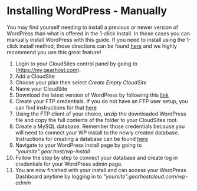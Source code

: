Installing WordPress - Manually
==================


You may find yourself needing to install a previous or newer version of WordPress than what is offered in the 1-click install. In those cases you can manually install WordPress with this guide. If you need to install using the 1-click install method, those directions can be found [here](https://here.com) and we highly recommend you use this great feature!

 1. Login to your CloudSites control panel by going to
    (https://my.gearhost.com). 
 2.  Add a CloudSite
 3. Choose your plan then select *Create Empty CloudSite*
 4. Name your CloudSite
 5. Download the latest version of WordPress by following this [link](https://wordpress.org/download/)
 6. Create your FTP credentials. If you do not have an FTP user setup, you can find instructions for that [here](https://my.gearhost.com)
 7. Using the FTP client of your choice, unzip the downloaded WordPress file and copy the full contents of the folder to your CloudSites root.
 8. Create a MySQL database. Remember those credentials because you will need to connect your WP install to the newly created database. Instructions for creating a database can be found [here](https://my.gearhost.com)
 9. Navigate to your WordPress install page by going to *"yoursite".gear.host/wp-install*
 10. Follow the step by step to connect your database and create log in credentials for your WordPress admin page.
 11. You are now finished with your install and can access your WordPress Dashboard anytime by logging in to *"yoursite".gearhostcloud.com/wp-admin*
